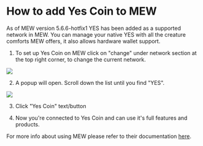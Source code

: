 # How to add Yes Coin to MEW

As of MEW version 5.6.6-hotfix1 YES has been added as a supported network in MEW. You can manage your native YES with all
the creature comforts MEW offers, it also allows hardware wallet support. 

1. To set up Yes Coin on MEW click on "change" under network section at the top right corner, to change the current 
network.

![](.gitbook/assets/MEW_1.png)

2. A popup will open. Scroll down the list until you find "YES".

![](.gitbook/assets/MEW_2.png)

3. Click "Yes Coin" text/button

4. Now you're connected to Yes Coin and can use it's full features and products.

For more info about using MEW please refer to their documentation [here](https://kb.myetherwallet.com/).

